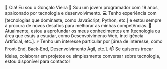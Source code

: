 👋 Olá! Eu sou o Gonçalo Vieira
🔭 Sou um jovem programador com 19 anos, apaixonado por tecnologia e desenvolvimento.
💻 Tenho experiência com [tecnologias que dominaste, como JavaScript, Python, etc.] e estou sempre à procura de novos desafios para melhorar as minhas competências.
🌱 Atualmente, estou a aprofundar os meus conhecimentos em [tecnologia ou área que estás a estudar, como Desenvolvimento Web, Inteligência Artificial, etc.].
⚡ Tenho um interesse particular por [área de interesse, como Front-End, Back-End, Desenvolvimento Ágil, etc.].
📫 Se quiseres trocar ideias, colaborar em projetos ou simplesmente conversar sobre tecnologia, estou disponível para contacto!


